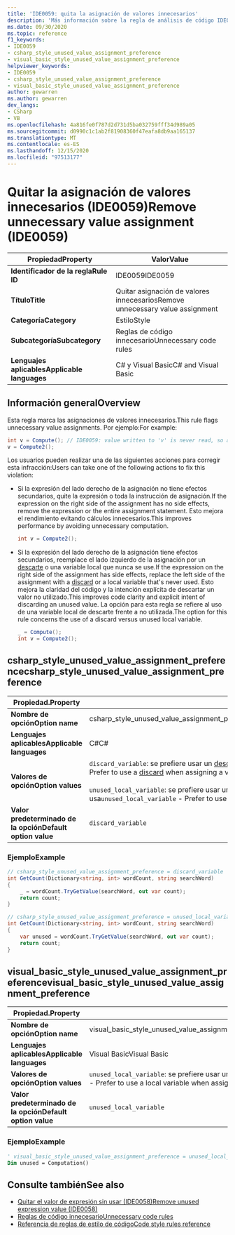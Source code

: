 ```yaml
---
title: 'IDE0059: quita la asignación de valores innecesarios'
description: 'Más información sobre la regla de análisis de código IDE0059: eliminación de la asignación de valores innecesarios'
ms.date: 09/30/2020
ms.topic: reference
f1_keywords:
- IDE0059
- csharp_style_unused_value_assignment_preference
- visual_basic_style_unused_value_assignment_preference
helpviewer_keywords:
- IDE0059
- csharp_style_unused_value_assignment_preference
- visual_basic_style_unused_value_assignment_preference
author: gewarren
ms.author: gewarren
dev_langs:
- CSharp
- VB
ms.openlocfilehash: 4a816fe0f787d2d731d5ba032759fff34d989a05
ms.sourcegitcommit: d0990c1c1ab2f81908360f47eafa8db9aa165137
ms.translationtype: MT
ms.contentlocale: es-ES
ms.lasthandoff: 12/15/2020
ms.locfileid: "97513177"
---
```

# <a name="remove-unnecessary-value-assignment-ide0059"></a><span data-ttu-id="a1949-103">Quitar la asignación de valores innecesarios (IDE0059)</span><span class="sxs-lookup"><span data-stu-id="a1949-103">Remove unnecessary value assignment (IDE0059)</span></span>

|<span data-ttu-id="a1949-104">Propiedad</span><span class="sxs-lookup"><span data-stu-id="a1949-104">Property</span></span>|<span data-ttu-id="a1949-105">Valor</span><span class="sxs-lookup"><span data-stu-id="a1949-105">Value</span></span>|
|-|-|
| <span data-ttu-id="a1949-106">**Identificador de la regla**</span><span class="sxs-lookup"><span data-stu-id="a1949-106">**Rule ID**</span></span> | <span data-ttu-id="a1949-107">IDE0059</span><span class="sxs-lookup"><span data-stu-id="a1949-107">IDE0059</span></span> |
| <span data-ttu-id="a1949-108">**Título**</span><span class="sxs-lookup"><span data-stu-id="a1949-108">**Title**</span></span> | <span data-ttu-id="a1949-109">Quitar asignación de valores innecesarios</span><span class="sxs-lookup"><span data-stu-id="a1949-109">Remove unnecessary value assignment</span></span> |
| <span data-ttu-id="a1949-110">**Categoría**</span><span class="sxs-lookup"><span data-stu-id="a1949-110">**Category**</span></span> | <span data-ttu-id="a1949-111">Estilo</span><span class="sxs-lookup"><span data-stu-id="a1949-111">Style</span></span> |
| <span data-ttu-id="a1949-112">**Subcategoría**</span><span class="sxs-lookup"><span data-stu-id="a1949-112">**Subcategory**</span></span> | <span data-ttu-id="a1949-113">Reglas de código innecesario</span><span class="sxs-lookup"><span data-stu-id="a1949-113">Unnecessary code rules</span></span> |
| <span data-ttu-id="a1949-114">**Lenguajes aplicables**</span><span class="sxs-lookup"><span data-stu-id="a1949-114">**Applicable languages**</span></span> | <span data-ttu-id="a1949-115">C# y Visual Basic</span><span class="sxs-lookup"><span data-stu-id="a1949-115">C# and Visual Basic</span></span> |

## <a name="overview"></a><span data-ttu-id="a1949-116">Información general</span><span class="sxs-lookup"><span data-stu-id="a1949-116">Overview</span></span>

<span data-ttu-id="a1949-117">Esta regla marca las asignaciones de valores innecesarios.</span><span class="sxs-lookup"><span data-stu-id="a1949-117">This rule flags unnecessary value assignments.</span></span> <span data-ttu-id="a1949-118">Por ejemplo:</span><span class="sxs-lookup"><span data-stu-id="a1949-118">For example:</span></span>

```csharp
int v = Compute(); // IDE0059: value written to 'v' is never read, so assignment to 'v' is unnecessary.
v = Compute2();
```

<span data-ttu-id="a1949-119">Los usuarios pueden realizar una de las siguientes acciones para corregir esta infracción:</span><span class="sxs-lookup"><span data-stu-id="a1949-119">Users can take one of the following actions to fix this violation:</span></span>

- <span data-ttu-id="a1949-120">Si la expresión del lado derecho de la asignación no tiene efectos secundarios, quite la expresión o toda la instrucción de asignación.</span><span class="sxs-lookup"><span data-stu-id="a1949-120">If the expression on the right side of the assignment has no side effects, remove the expression or the entire assignment statement.</span></span> <span data-ttu-id="a1949-121">Esto mejora el rendimiento evitando cálculos innecesarios.</span><span class="sxs-lookup"><span data-stu-id="a1949-121">This improves performance by avoiding unnecessary computation.</span></span>

  ```csharp
  int v = Compute2();
  ```

- <span data-ttu-id="a1949-122">Si la expresión del lado derecho de la asignación tiene efectos secundarios, reemplace el lado izquierdo de la asignación por un [descarte](../../../csharp/discards.md) o una variable local que nunca se use.</span><span class="sxs-lookup"><span data-stu-id="a1949-122">If the expression on the right side of the assignment has side effects, replace the left side of the assignment with a [discard](../../../csharp/discards.md) or a local variable that's never used.</span></span> <span data-ttu-id="a1949-123">Esto mejora la claridad del código y la intención explícita de descartar un valor no utilizado.</span><span class="sxs-lookup"><span data-stu-id="a1949-123">This improves code clarity and explicit intent of discarding an unused value.</span></span> <span data-ttu-id="a1949-124">La opción para esta regla se refiere al uso de una variable local de descarte frente a no utilizada.</span><span class="sxs-lookup"><span data-stu-id="a1949-124">The option for this rule concerns the use of a discard versus unused local variable.</span></span>

  ```csharp
  _ = Compute();
  int v = Compute2();
  ```

## <a name="csharp_style_unused_value_assignment_preference"></a><span data-ttu-id="a1949-125">csharp_style_unused_value_assignment_preference</span><span class="sxs-lookup"><span data-stu-id="a1949-125">csharp_style_unused_value_assignment_preference</span></span>

|<span data-ttu-id="a1949-126">Propiedad.</span><span class="sxs-lookup"><span data-stu-id="a1949-126">Property</span></span>|<span data-ttu-id="a1949-127">Valor</span><span class="sxs-lookup"><span data-stu-id="a1949-127">Value</span></span>|
|-|-|
| <span data-ttu-id="a1949-128">**Nombre de opción**</span><span class="sxs-lookup"><span data-stu-id="a1949-128">**Option name**</span></span> | <span data-ttu-id="a1949-129">csharp_style_unused_value_assignment_preference</span><span class="sxs-lookup"><span data-stu-id="a1949-129">csharp_style_unused_value_assignment_preference</span></span>
| <span data-ttu-id="a1949-130">**Lenguajes aplicables**</span><span class="sxs-lookup"><span data-stu-id="a1949-130">**Applicable languages**</span></span> | <span data-ttu-id="a1949-131">C#</span><span class="sxs-lookup"><span data-stu-id="a1949-131">C#</span></span> |
| <span data-ttu-id="a1949-132">**Valores de opción**</span><span class="sxs-lookup"><span data-stu-id="a1949-132">**Option values**</span></span> | <span data-ttu-id="a1949-133">`discard_variable`: se prefiere usar un [descarte](../../../csharp/discards.md) al asignar un valor que no se usa</span><span class="sxs-lookup"><span data-stu-id="a1949-133">`discard_variable` - Prefer to use a [discard](../../../csharp/discards.md) when assigning a value that's not used</span></span><br /><br /><span data-ttu-id="a1949-134">`unused_local_variable`: se prefiere usar una variable local al asignar un valor que no se usa</span><span class="sxs-lookup"><span data-stu-id="a1949-134">`unused_local_variable` - Prefer to use a local variable when assigning a value that's not used</span></span> |
| <span data-ttu-id="a1949-135">**Valor predeterminado de la opción**</span><span class="sxs-lookup"><span data-stu-id="a1949-135">**Default option value**</span></span> | `discard_variable` |

### <a name="example"></a><span data-ttu-id="a1949-136">Ejemplo</span><span class="sxs-lookup"><span data-stu-id="a1949-136">Example</span></span>

```csharp
// csharp_style_unused_value_assignment_preference = discard_variable
int GetCount(Dictionary<string, int> wordCount, string searchWord)
{
    _ = wordCount.TryGetValue(searchWord, out var count);
    return count;
}

// csharp_style_unused_value_assignment_preference = unused_local_variable
int GetCount(Dictionary<string, int> wordCount, string searchWord)
{
    var unused = wordCount.TryGetValue(searchWord, out var count);
    return count;
}
```

## <a name="visual_basic_style_unused_value_assignment_preference"></a><span data-ttu-id="a1949-137">visual_basic_style_unused_value_assignment_preference</span><span class="sxs-lookup"><span data-stu-id="a1949-137">visual_basic_style_unused_value_assignment_preference</span></span>

|<span data-ttu-id="a1949-138">Propiedad.</span><span class="sxs-lookup"><span data-stu-id="a1949-138">Property</span></span>|<span data-ttu-id="a1949-139">Valor</span><span class="sxs-lookup"><span data-stu-id="a1949-139">Value</span></span>|
|-|-|
| <span data-ttu-id="a1949-140">**Nombre de opción**</span><span class="sxs-lookup"><span data-stu-id="a1949-140">**Option name**</span></span> | <span data-ttu-id="a1949-141">visual_basic_style_unused_value_assignment_preference</span><span class="sxs-lookup"><span data-stu-id="a1949-141">visual_basic_style_unused_value_assignment_preference</span></span>
| <span data-ttu-id="a1949-142">**Lenguajes aplicables**</span><span class="sxs-lookup"><span data-stu-id="a1949-142">**Applicable languages**</span></span> | <span data-ttu-id="a1949-143">Visual Basic</span><span class="sxs-lookup"><span data-stu-id="a1949-143">Visual Basic</span></span> |
| <span data-ttu-id="a1949-144">**Valores de opción**</span><span class="sxs-lookup"><span data-stu-id="a1949-144">**Option values**</span></span> | <span data-ttu-id="a1949-145">`unused_local_variable`: se prefiere usar una variable local al asignar un valor que no se usa</span><span class="sxs-lookup"><span data-stu-id="a1949-145">`unused_local_variable` - Prefer to use a local variable when assigning a value that's not used</span></span> |
| <span data-ttu-id="a1949-146">**Valor predeterminado de la opción**</span><span class="sxs-lookup"><span data-stu-id="a1949-146">**Default option value**</span></span> | `unused_local_variable` |

### <a name="example"></a><span data-ttu-id="a1949-147">Ejemplo</span><span class="sxs-lookup"><span data-stu-id="a1949-147">Example</span></span>

```vb
' visual_basic_style_unused_value_assignment_preference = unused_local_variable
Dim unused = Computation()
```

## <a name="see-also"></a><span data-ttu-id="a1949-148">Consulte también</span><span class="sxs-lookup"><span data-stu-id="a1949-148">See also</span></span>

- [<span data-ttu-id="a1949-149">Quitar el valor de expresión sin usar (IDE0058)</span><span class="sxs-lookup"><span data-stu-id="a1949-149">Remove unused expression value (IDE0058)</span></span>](ide0058.md)
- [<span data-ttu-id="a1949-150">Reglas de código innecesario</span><span class="sxs-lookup"><span data-stu-id="a1949-150">Unnecessary code rules</span></span>](unnecessary-code-rules.md)
- [<span data-ttu-id="a1949-151">Referencia de reglas de estilo de código</span><span class="sxs-lookup"><span data-stu-id="a1949-151">Code style rules reference</span></span>](index.md)
